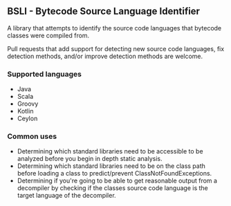 ## BSLI - Bytecode Source Language Identifier
A library that attempts to identify the source code languages that bytecode classes were compiled from.

Pull requests that add support for detecting new source code languages, fix detection methods, and/or improve detection methods are welcome.

### Supported languages
* Java
* Scala
* Groovy
* Kotlin
* Ceylon

### Common uses
* Determining which standard libraries need to be accessible to be analyzed before you begin in depth static analysis.
* Determining which standard libraries need to be on the class path before loading a class to predict/prevent ClassNotFoundExceptions.
* Determining if you're going to be able to get reasonable output from a decompiler by checking if the classes source code language is the target language of the decompiler.
